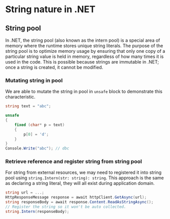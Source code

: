 # String nature in .NET

## String pool

In .NET, the string pool (also known as the intern pool) is a special area of memory where the runtime stores unique string literals. The purpose of the string pool is to optimize memory usage by ensuring that only one copy of a particular string value is held in memory, regardless of how many times it is used in the code. This is possible because strings are immutable in .NET; once a string is created, it cannot be modified.

### Mutating string in pool

We are able to mutate the string in pool in `unsafe` block to demonstrate this characteristic.

```c#
string text = "abc";

unsafe 
{
    fixed (char* p = text)
    {
        p[0] = 'd';
    }
}
Console.Write("abc"); // dbc
```

### Retrieve reference and register string from string pool

For string from external resources, we may need to registered it into string pool using `string.Intern(str: string): string`.
This approach is the same as declaring a string literal, they will all exist during application domain.

```c#
string url = ...;
HttpResponseMessage response = await httpClient.GetAsync(url);
string responseBody = await response.Content.ReadAsStringAsync();
// Register the string so it won't be auto collected.
string.Intern(responseBody);
```